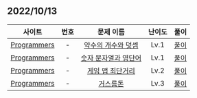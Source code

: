 ## 2022/10/13

|사이트 | 번호 | 문제 이름 | 난이도 | 풀이 |
|:------:|:------:|:----:|:---------:|:---------:|
|[Programmers](https://programmers.co.kr/)| - | [약수의 개수와 덧셈](https://school.programmers.co.kr/learn/courses/30/lessons/77884)|  Lv.1 | [풀이](../../Programmers/난이도/Level1/%EC%95%BD%EC%88%98%EC%9D%98%20%EA%B0%9C%EC%88%98%EC%99%80%20%EB%8D%A7%EC%85%88/) |
|[Programmers](https://programmers.co.kr/)| - | [숫자 문자열과 영단어](https://school.programmers.co.kr/learn/courses/30/lessons/81301)|  Lv.1 | [풀이](../../Programmers/난이도/Level1/%EC%88%AB%EC%9E%90%20%EB%AC%B8%EC%9E%90%EC%97%B4%EA%B3%BC%20%EC%98%81%EB%8B%A8%EC%96%B4/) |
|[Programmers](https://programmers.co.kr/)| - |[게임 맵 최단거리](https://school.programmers.co.kr/learn/courses/30/lessons/1844)| Lv.2|[풀이](../../Programmers/%EB%82%9C%EC%9D%B4%EB%8F%84/Level2/%EA%B2%8C%EC%9E%84%20%EB%A7%B5%20%EC%B5%9C%EB%8B%A8%EA%B1%B0%EB%A6%AC/)|
|[Programmers](https://programmers.co.kr/)| - | [거스름돈](https://school.programmers.co.kr/learn/courses/30/lessons/12907)|Lv.3|[풀이](../../Programmers/%EB%82%9C%EC%9D%B4%EB%8F%84/Level3/%EA%B1%B0%EC%8A%A4%EB%A6%84%EB%8F%88/)|

